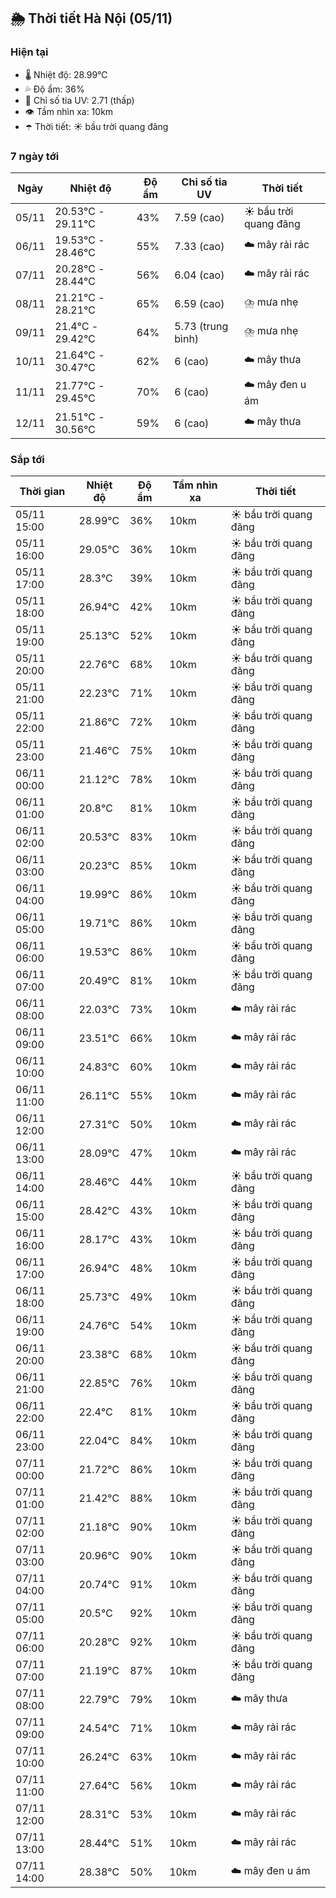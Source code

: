 ## 🌦️ Thời tiết Hà Nội (05/11)

### Hiện tại

- 🌡️ Nhiệt độ: 28.99℃
- 💦 Độ ẩm: 36%
- 🌟 Chỉ số tia UV: 2.71 (thấp)
- 👁️ Tầm nhìn xa: 10km
- ☂️ Thời tiết: ☀️ bầu trời quang đãng

### 7 ngày tới

| Ngày | Nhiệt độ | Độ ẩm | Chỉ số tia UV | Thời tiết |
| --- | --- | --- | --- | --- |
| 05/11 | 20.53℃ - 29.11℃ | 43% | 7.59 (cao) | ☀️ bầu trời quang đãng |
| 06/11 | 19.53℃ - 28.46℃ | 55% | 7.33 (cao) | ☁️ mây rải rác |
| 07/11 | 20.28℃ - 28.44℃ | 56% | 6.04 (cao) | ☁️ mây rải rác |
| 08/11 | 21.21℃ - 28.21℃ | 65% | 6.59 (cao) | ⛈️ mưa nhẹ |
| 09/11 | 21.4℃ - 29.42℃ | 64% | 5.73 (trung bình) | ⛈️ mưa nhẹ |
| 10/11 | 21.64℃ - 30.47℃ | 62% | 6 (cao) | ☁️ mây thưa |
| 11/11 | 21.77℃ - 29.45℃ | 70% | 6 (cao) | ☁️ mây đen u ám |
| 12/11 | 21.51℃ - 30.56℃ | 59% | 6 (cao) | ☁️ mây thưa |

### Sắp tới

| Thời gian | Nhiệt độ | Độ ẩm | Tầm nhìn xa | Thời tiết |
| --- | --- | --- | --- | --- |
| 05/11 15:00 | 28.99℃ | 36% | 10km | ☀️ bầu trời quang đãng |
| 05/11 16:00 | 29.05℃ | 36% | 10km | ☀️ bầu trời quang đãng |
| 05/11 17:00 | 28.3℃ | 39% | 10km | ☀️ bầu trời quang đãng |
| 05/11 18:00 | 26.94℃ | 42% | 10km | ☀️ bầu trời quang đãng |
| 05/11 19:00 | 25.13℃ | 52% | 10km | ☀️ bầu trời quang đãng |
| 05/11 20:00 | 22.76℃ | 68% | 10km | ☀️ bầu trời quang đãng |
| 05/11 21:00 | 22.23℃ | 71% | 10km | ☀️ bầu trời quang đãng |
| 05/11 22:00 | 21.86℃ | 72% | 10km | ☀️ bầu trời quang đãng |
| 05/11 23:00 | 21.46℃ | 75% | 10km | ☀️ bầu trời quang đãng |
| 06/11 00:00 | 21.12℃ | 78% | 10km | ☀️ bầu trời quang đãng |
| 06/11 01:00 | 20.8℃ | 81% | 10km | ☀️ bầu trời quang đãng |
| 06/11 02:00 | 20.53℃ | 83% | 10km | ☀️ bầu trời quang đãng |
| 06/11 03:00 | 20.23℃ | 85% | 10km | ☀️ bầu trời quang đãng |
| 06/11 04:00 | 19.99℃ | 86% | 10km | ☀️ bầu trời quang đãng |
| 06/11 05:00 | 19.71℃ | 86% | 10km | ☀️ bầu trời quang đãng |
| 06/11 06:00 | 19.53℃ | 86% | 10km | ☀️ bầu trời quang đãng |
| 06/11 07:00 | 20.49℃ | 81% | 10km | ☀️ bầu trời quang đãng |
| 06/11 08:00 | 22.03℃ | 73% | 10km | ☁️ mây rải rác |
| 06/11 09:00 | 23.51℃ | 66% | 10km | ☁️ mây rải rác |
| 06/11 10:00 | 24.83℃ | 60% | 10km | ☁️ mây rải rác |
| 06/11 11:00 | 26.11℃ | 55% | 10km | ☁️ mây rải rác |
| 06/11 12:00 | 27.31℃ | 50% | 10km | ☁️ mây rải rác |
| 06/11 13:00 | 28.09℃ | 47% | 10km | ☁️ mây rải rác |
| 06/11 14:00 | 28.46℃ | 44% | 10km | ☀️ bầu trời quang đãng |
| 06/11 15:00 | 28.42℃ | 43% | 10km | ☀️ bầu trời quang đãng |
| 06/11 16:00 | 28.17℃ | 43% | 10km | ☀️ bầu trời quang đãng |
| 06/11 17:00 | 26.94℃ | 48% | 10km | ☀️ bầu trời quang đãng |
| 06/11 18:00 | 25.73℃ | 49% | 10km | ☀️ bầu trời quang đãng |
| 06/11 19:00 | 24.76℃ | 54% | 10km | ☀️ bầu trời quang đãng |
| 06/11 20:00 | 23.38℃ | 68% | 10km | ☀️ bầu trời quang đãng |
| 06/11 21:00 | 22.85℃ | 76% | 10km | ☀️ bầu trời quang đãng |
| 06/11 22:00 | 22.4℃ | 81% | 10km | ☀️ bầu trời quang đãng |
| 06/11 23:00 | 22.04℃ | 84% | 10km | ☀️ bầu trời quang đãng |
| 07/11 00:00 | 21.72℃ | 86% | 10km | ☀️ bầu trời quang đãng |
| 07/11 01:00 | 21.42℃ | 88% | 10km | ☀️ bầu trời quang đãng |
| 07/11 02:00 | 21.18℃ | 90% | 10km | ☀️ bầu trời quang đãng |
| 07/11 03:00 | 20.96℃ | 90% | 10km | ☀️ bầu trời quang đãng |
| 07/11 04:00 | 20.74℃ | 91% | 10km | ☀️ bầu trời quang đãng |
| 07/11 05:00 | 20.5℃ | 92% | 10km | ☀️ bầu trời quang đãng |
| 07/11 06:00 | 20.28℃ | 92% | 10km | ☀️ bầu trời quang đãng |
| 07/11 07:00 | 21.19℃ | 87% | 10km | ☀️ bầu trời quang đãng |
| 07/11 08:00 | 22.79℃ | 79% | 10km | ☁️ mây thưa |
| 07/11 09:00 | 24.54℃ | 71% | 10km | ☁️ mây rải rác |
| 07/11 10:00 | 26.24℃ | 63% | 10km | ☁️ mây rải rác |
| 07/11 11:00 | 27.64℃ | 56% | 10km | ☁️ mây rải rác |
| 07/11 12:00 | 28.31℃ | 53% | 10km | ☁️ mây rải rác |
| 07/11 13:00 | 28.44℃ | 51% | 10km | ☁️ mây rải rác |
| 07/11 14:00 | 28.38℃ | 50% | 10km | ☁️ mây đen u ám |
